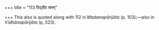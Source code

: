 +++
title = "113 विद्ययैव समम्"

+++
This also is quoted along with 112 in *Madanapārijāta* (p. 103);—also in
*Vīdhānapārijāta* (p, 523).


